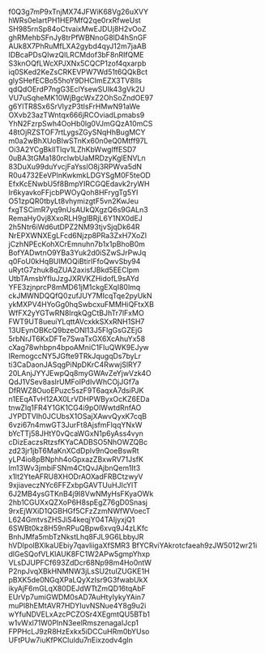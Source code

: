 f0Q3g7mP9xTnjMX74JFWiK68Vg26uXVY
hWRs0eIartPH1HEPMfQ2qe0rxRfweUst
SH985rnSp84oCtvaixMwEJDUj8H2vOoZ
ghRMehbSFnJy8trPfWBNnoG8lD4hSnGF
AUk8X7PhRuMfLXA2gybd4qyJ12m7jaAB
IDBcaPDsQIwzQlLRCMdof3bF8nRIfQME
S3knOQfLWcXPJXNx5CQCP1zof4qxarpb
iq0SKed2KeZsCRKEVPW7Wd51t6QQkBct
glySHefECBo55hoY9DHCImEZX3TV8lIs
qdQdOErdP7ngG3EclYsewSUIk43gVk2U
VU7uSqheMK10WjBgcWxZ2OhSoZndOE97
g6YlTR8Sx6SrVlyzP3tIsFrHMwN91aWe
OXvb23azTWntqx666jRCOviadLpmabs9
YhN2FzrpSwh4OoHb0lg0VJmGQzA10mCS
48tOjRZSTOF7rtLygsZGySNqHhBugMCY
m0a2wBhXUoBIwSTnKx60n0eQ0Mtff97L
Oi3A2YCgBklITlqv1LZhKbWwgIffESD7
0uBA3tGMa180rclwbUaMRDzyKglENVLn
83DuXu99duYvcjFaYsslO8j3RPWva5dN
R0u4732EeVPlnKwkmkLDGYSgM0F5teOD
EfxKcENwbU5f8BmpYIRCGQEdavk2ryWH
Ir6kyavkoFFjcbPWOyQoh8HFrygTg5YI
O51zpQR0tbyLt8vhymizgtF5vn2KwJeu
fxgTSCimR7yq9nUsAUkQXgzQ6s9GALn3
RemaHy0vj8XxoRLH9gIBRjL6Y1NX0dEJ
2h5Ntr6iWd6utDPZ2NM93tjvSjqDk64R
NrEPXWNXEgLFcd6Njzp8PRa3ZxH7XoZl
jCzhNPEcKohXCrEmnuhn7b1x1pBhoB0m
BofYADwtnO9YBa3Yuk2d0iSZwSJrPwJq
q0FoU0kHqBUlMOQiBtirIFfoQwvSby94
uRytG7zhuk8qZUA2axisfJBkd5EEClpm
UtbTAmsbYfluJzgJXRVKZHidofL9sAYd
YFE3zjnprcP8mMD61jM1ckgEXqI80lmq
ckJMWNDQQfQ0zufJUY7MIcqTqe2pyUkN
ykMXPV4HYoGg0hqSwbcxuFMMHiQFtxXB
WfFX2yYGTwRN8IrqkQgCtBJhTr7lFxMO
FWT9UT8ueuiYLqttAVcxkkSXxRNH1SH7
13UEynOBKcQ9bzeONl13J5FlgGsGZEjG
5rbNrJT6KxDFTe7SwaTxGX6XcAhuYx58
cXag78whbpn4bpoAMniC1FIuQWK9EJyw
IRemogccNY5JGfte9TRkJqugqDs7byLr
ti3CaDaonJASqgPiNpDKrC4RwwjSlRY7
20LAnjJYYJEwpQq8myGWAvZeYjwVzk4O
QdJ1VSev8asIrUMFoIPdIvWhCOjJGf7a
DfRWZ8OuoEPuzc5szF9T6aqxA7dsiPJK
n1EEqATvH12AX0LrVDHPWByxOcKZ6EDa
tnwZlq1FR4Y1GK1CG4i9pOlWwtdRnfAO
JYPDTVIh0JCUbsX1OSajXAwvQyxK7cqB
6vzi67n4mwGT3JurFt8AjsfmFlqqYNxW
bYcTTj58JHtY0vQcaWGxN1p6yAss4vyn
cDizEaczsRtzsfKYaCADBSO5NhOWZQBc
zd23jr1jbT6MaKnXCdDplv9nQoeBswRt
yLP4io8pBNphh4oGpxazZBxwRV71JsfK
lm13Wv3jmbiFSNm4CtQvJAjbnQem1It3
x1lt2YteAFRU8XHODrAOXadFRBCtzwyV
9xjiaveczNYc6FFZxbpGAVTUuHJIcYlT
6J2MB4ysGTKnB4j9I8VwNMyHsFKyaOWk
2hb1CGUXxQZXoP6H8spEgZ76gD0Snasj
9rxEjWXiD1QGBHGf5CFzZzmNWfWVoecT
L624GmtvsZHSJiS4keqjY04TAIjyxjQ1
6SWBt0kz8H59nRPuQBpw6xvq9J4zLKfc
BnhJMfa5mbTzNkstLhq8FJL9G6LbbyJR
hVDIpolBXlkaUEbiy7qavliigaXfSMR3
BfYCRviYAkrotcfaeah9zJW5012wr21i
dlGeSQofVLKlAUK8FC1W2APw5gmpYhxp
VLsDJUPFCf693ZdDcr68Np98m4Ho0ntW
P2npJvqXBkHNMNW3jLsSU2tuIZUGKE1H
pBXK5de0NGqXPaLQyXzIsr9G3fwabUkX
ikyAjF6mGLqX80DEJdWTtZmQD16tqAbF
EUrVp7umiGWDM0sAD7AuHtyIykyYAin7
muPl8hEMtAVR7HDYIuvNSNue4Y8g9u2i
wYfuNDVELxAzcPCZOSr4XEgmtQU5BTb1
w1vWxl71W0PInN3eelRmszenagaIJcp1
FPPHcLJ9zR8HzExkx5iDCCuHRm0bYUso
UFtPUw7iuKfPKCluldu7nEixzodv4gIn
